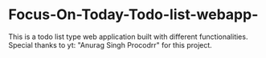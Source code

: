 # Focus-On-Today-Todo-list-webapp-
This is a todo list type web application built with different functionalities. Special thanks to yt: "Anurag Singh Procodrr" for this project.
